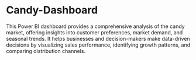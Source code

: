 # Candy-Dashboard
This Power BI dashboard provides a comprehensive analysis of the candy market, offering insights into customer preferences, market demand, and seasonal trends. It helps businesses and decision-makers make data-driven decisions by visualizing sales performance, identifying growth patterns, and comparing distribution channels.
